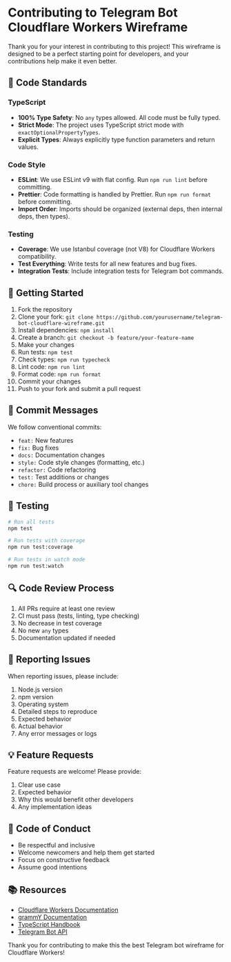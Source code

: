 # Contributing to Telegram Bot Cloudflare Workers Wireframe

Thank you for your interest in contributing to this project! This wireframe is designed to be a perfect starting point for developers, and your contributions help make it even better.

## 🎯 Code Standards

### TypeScript

- **100% Type Safety**: No `any` types allowed. All code must be fully typed.
- **Strict Mode**: The project uses TypeScript strict mode with `exactOptionalPropertyTypes`.
- **Explicit Types**: Always explicitly type function parameters and return values.

### Code Style

- **ESLint**: We use ESLint v9 with flat config. Run `npm run lint` before committing.
- **Prettier**: Code formatting is handled by Prettier. Run `npm run format` before committing.
- **Import Order**: Imports should be organized (external deps, then internal deps, then types).

### Testing

- **Coverage**: We use Istanbul coverage (not V8) for Cloudflare Workers compatibility.
- **Test Everything**: Write tests for all new features and bug fixes.
- **Integration Tests**: Include integration tests for Telegram bot commands.

## 🚀 Getting Started

1. Fork the repository
2. Clone your fork: `git clone https://github.com/yourusername/telegram-bot-cloudflare-wireframe.git`
3. Install dependencies: `npm install`
4. Create a branch: `git checkout -b feature/your-feature-name`
5. Make your changes
6. Run tests: `npm test`
7. Check types: `npm run typecheck`
8. Lint code: `npm run lint`
9. Format code: `npm run format`
10. Commit your changes
11. Push to your fork and submit a pull request

## 📝 Commit Messages

We follow conventional commits:

- `feat:` New features
- `fix:` Bug fixes
- `docs:` Documentation changes
- `style:` Code style changes (formatting, etc.)
- `refactor:` Code refactoring
- `test:` Test additions or changes
- `chore:` Build process or auxiliary tool changes

## 🧪 Testing

```bash
# Run all tests
npm test

# Run tests with coverage
npm run test:coverage

# Run tests in watch mode
npm run test:watch
```

## 🔍 Code Review Process

1. All PRs require at least one review
2. CI must pass (tests, linting, type checking)
3. No decrease in test coverage
4. No new `any` types
5. Documentation updated if needed

## 🐛 Reporting Issues

When reporting issues, please include:

1. Node.js version
2. npm version
3. Operating system
4. Detailed steps to reproduce
5. Expected behavior
6. Actual behavior
7. Any error messages or logs

## 💡 Feature Requests

Feature requests are welcome! Please provide:

1. Clear use case
2. Expected behavior
3. Why this would benefit other developers
4. Any implementation ideas

## 🤝 Code of Conduct

- Be respectful and inclusive
- Welcome newcomers and help them get started
- Focus on constructive feedback
- Assume good intentions

## 📚 Resources

- [Cloudflare Workers Documentation](https://developers.cloudflare.com/workers/)
- [grammY Documentation](https://grammy.dev/)
- [TypeScript Handbook](https://www.typescriptlang.org/docs/handbook/)
- [Telegram Bot API](https://core.telegram.org/bots/api)

Thank you for contributing to make this the best Telegram bot wireframe for Cloudflare Workers!
